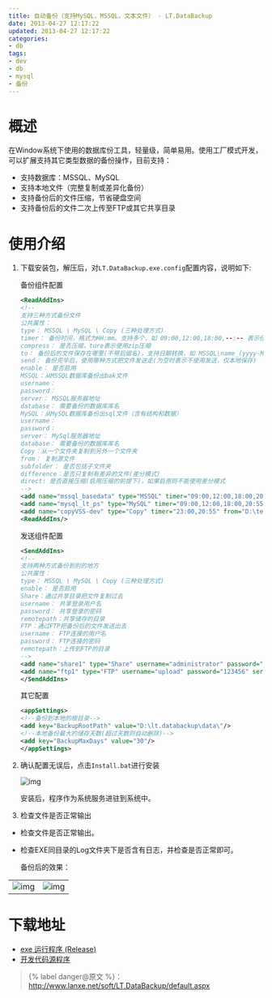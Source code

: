 ```yaml
---
title: 自动备份（支持MySQL，MSSQL，文本文件） - LT.DataBackup
date: 2013-04-27 12:17:22
updated: 2013-04-27 12:17:22
categories: 
- db
tags:
- dev
- db
- mysql
- 备份
---
```


# 概述

在Window系统下使用的数据库份工具，轻量级，简单易用。使用工厂模式开发，可以扩展支持其它类型数据的备份操作，目前支持：

- 支持数据库：MSSQL、MySQL
- 支持本地文件（完整复制或差异化备份）
- 支持备份后的文件压缩，节省硬盘空间
- 支持备份后的文件二次上传至FTP或其它共享目录

<!--more-->

# 使用介绍

1. 下载安装包，解压后，对`LT.DataBackup.exe.config`配置内容，说明如下: 

   备份组件配置

   ```xml
   <ReadAddIns>
   <!--
   支持三种方式备份文件
   公共属性：
   type： MSSQL \ MySQL \ Copy (三种处理方式)
   timer： 备份时间，格式为HH:mm。支持多个，如 09:00,12:00,18:00,--:-- 表示任何时间，00:00表示在启动时运行一次
   compress： 是否压缩，ture表示使用zip压缩
   to： 备份后的文件保存在哪里(不带后缀名)，支持日期转换，如 MSSQL\name_(yyyy-MM-dd,HHmm)
   send： 备份完毕后，使用哪种方式把文件发送走(为空时表示不使用发送，仅本地保存)
   enable： 是否启用
   MSSQL：从MSSQL数据库备份出bak文件
   username：
   password：
   server： MSSQL服务器地址
   database： 需要备份的数据库库名
   MySQL：从MySQL数据库备份出sql文件（含有结构和数据）
   username：
   password：
   server： MySql服务器地址
   database： 需要备份的数据库库名
   Copy：从一个文件夹复制到另外一个文件夹
   from： 复制源文件
   subfolder： 是否包括子文件夹
   difference：是否只复制有差异的文件(差分模式)
   direct: 是否直接压缩(启用压缩的前提下)，如果启用则不能使用差分模式
   -->
   <add name="mssql_basedata" type="MSSQL" timer="09:00,12:00,18:00,20:51" username="sa" password="123456" server="192.168.1.251" database="bpo_base_data" to="MSSQL\basedata_(yyyy-MM-dd,HHmm)" compress="true" send="ftp1" enable="false" />
   <add name="mysql_lt_ps" type="MySQL" timer="09:00,12:00,18:00,20:55" username="root" password="123456" server="192.168.56.101" database="lt_ps" to="MySQL\lt_ps_(yyyy-MM-dd,HHmm)" compress="true" send="ftp1" enable="false"/>
   <add name="copyVSS-dev" type="Copy" timer="23:00,20:55" from="D:\test" to="VSS\test_(yyyy-MM-dd,HHmm)" subfolder="true" difference="true" direct="true" compress="true" send="ftp1" enable="true" />
   <ReadAddIns/>
   ```

   发送组件配置

   ```xml
   <SendAddIns>
   <!--
   支持两种方式备份到别的地方
   公共属性：
   type： MSSQL \ MySQL \ Copy (三种处理方式)
   enable： 是否启用
   Share：通过共享目录把文件复制过去
   username： 共享登录用户名
   password： 共享登录的密码
   remotepath：共享储存的目录
   FTP：通过FTP把备份后的文件发送出去
   username： FTP连接的用户名
   password： FTP连接的密码
   remotepath：上传到FTP的目录
   -->
   <add name="share1" type="Share" username="administrator" password="123456" server="192.168.1.249" remotepath="\d$\sharebackup" enable="true" />
   <add name="ftp1" type="FTP" username="upload" password="123456" server="192.168.1.249" remotepath="ftpbackup" enable="true" />
   </SendAddIns>
   ```

   其它配置

   ```xml
   <appSettings>
   <!--备份到本地的根目录-->
   <add key="BackupRootPath" value="D:\lt.databackup\data\"/>
   <!--本地备份最大的储存天数(超过天数则自动删除)-->
   <add key="BackupMaxDays" value="30"/>
   </appSettings>
   ```

1. 确认配置无误后，点击`Install.bat`进行安装

	![img](https://ws4.sinaimg.cn/large/006tNc79ly1ftph3704yej305z05aq2q.jpg)

	安装后，程序作为系统服务进驻到系统中。

3. 检查文件是否正常输出

  - 检查文件是否正常输出。

  - 检查EXE同目录的Log文件夹下是否含有日志，并检查是否正常即可。

    备份后的效果：

|                                                              |                                                              |
| ------------------------------------------------------------ | ------------------------------------------------------------ |
| ![img](https://ws2.sinaimg.cn/large/006tNc79ly1ftph333v5qj306902wglg.jpg) | ![img](https://ws4.sinaimg.cn/large/006tNc79ly1ftph2v479zj305l04rmwy.jpg) |



# 下载地址

- [exe 运行程序 (Release)](https://image.xuebin.me/LT.DataBackup/LT.DataBackup-EXE.rar)
- [开发代码源程序](https://image.xuebin.me/LT.DataBackup/LT.DataBackup-SourceCode.rar)


> {% label danger@原文 %}：http://www.lanxe.net/soft/LT.DataBackup/default.aspx